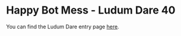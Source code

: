 # Happy Bot Mess - Ludum Dare 40

You can find the Ludum Dare entry page [here](https://ldjam.com/events/ludum-dare/40/happy-bot-mess).
